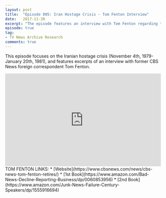 ```yaml
---
layout: post
title:  "Episode 005: Iran Hostage Crisis - Tom Fenton Interview"
date:   2017-11-30
excerpt: "The episode features an interview with Tom Fenton regarding the Iranian hostage crisis."
episode: true
tag:
- TV News Archive Research
comments: true
---
```

This episode focuses on the Iranian hostage crisis (November 4th, 1979-January 20th, 1981), and features excerpts of an interview with former CBS News foreign correspondent Tom Fenton.
<iframe width="100%" height="300" scrolling="no" frameborder="no" src="https://w.soundcloud.com/player/?url=https%3A//api.soundcloud.com/tracks/363077180&amp;color=%23ff5500&amp;auto_play=false&amp;hide_related=false&amp;show_comments=true&amp;show_user=true&amp;show_reposts=false&amp;show_teaser=true&amp;visual=true"></iframe>
TOM FENTON LINKS:
* [Website](https://www.cbsnews.com/news/cbs-news-tom-fenton-retires/)
* [1st Book](https://www.amazon.com/Bad-News-Decline-Reporting-Business/dp/0060853956)
* [2nd Book](https://www.amazon.com/Junk-News-Failure-Century-Speakers/dp/1555916694)
